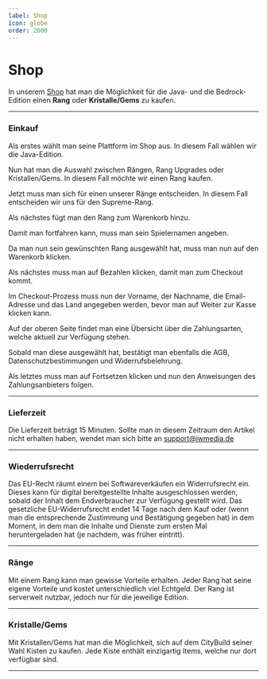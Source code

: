 ```yaml
---
label: Shop
icon: globe
order: 2000
---
```

# Shop

In unserem [Shop](https://shop.opsucht.net/) hat man die Möglichkeit für die Java- und die Bedrock-Edition einen **Rang** oder **Kristalle/Gems** zu kaufen.

---

### Einkauf

Als erstes wählt man seine Plattform im Shop aus. In diesem Fall wählen wir die Java-Edition.

Nun hat man die Auswahl zwischen Rängen, Rang Upgrades oder Kristallen/Gems. In diesem Fall möchte wir einen Rang kaufen.

Jetzt muss man sich für einen unserer Ränge entscheiden. In diesem Fall entscheiden wir uns für den Supreme-Rang.

Als nächstes fügt man den Rang zum Warenkorb hinzu.

Damit man fortfahren kann, muss man sein Spielernamen angeben.

Da man nun sein gewünschten Rang ausgewählt hat, muss man nun auf den Warenkorb klicken.

Als nächstes muss man auf Bezahlen klicken, damit man zum Checkout kommt.

Im Checkout-Prozess muss nun der Vorname, der Nachname, die Email-Adresse und das Land angegeben werden, bevor man auf Weiter zur Kasse klicken kann.

Auf der oberen Seite findet man eine Übersicht über die Zahlungsarten, welche aktuell zur Verfügung stehen.

Sobald man diese ausgewählt hat, bestätigt man ebenfalls die AGB, Datenschutzbestimmungen und Widerrufsbelehrung.

Als letztes muss man auf Fortsetzen klicken und nun den Anweisungen des Zahlungsanbieters folgen.

---

### Lieferzeit

Die Lieferzeit beträgt 15 Minuten. Sollte man in diesem Zeitraum den Artikel nicht erhalten haben, wendet man sich bitte an support@iwmedia.de

---

### Wiederrufsrecht

Das EU-Recht räumt einem bei Softwareverkäufen ein Widerrufsrecht ein. Dieses kann für digital bereitgestellte Inhalte ausgeschlossen werden, sobald der Inhalt dem Endverbraucher zur Verfügung gestellt wird. Das gesetzliche EU-Widerrufsrecht endet 14 Tage nach dem Kauf oder (wenn man die entsprechende Zustimmung und Bestätigung gegeben hat) in dem Moment, in dem man die Inhalte und Dienste zum ersten Mal heruntergeladen hat (je nachdem, was früher eintritt).

---

### Ränge 

Mit einem Rang kann man gewisse Vorteile erhalten. Jeder Rang hat seine eigene Vorteile und kostet unterschiedlich viel Echtgeld. Der Rang ist serverweit nutzbar, jedoch nur für die jeweilige Edition.

---

### Kristalle/Gems

Mit Kristallen/Gems hat man die Möglichkeit, sich auf dem CityBuild seiner Wahl Kisten zu kaufen. Jede Kiste enthält einzigartig Items, welche nur dort verfügbar sind.

---





